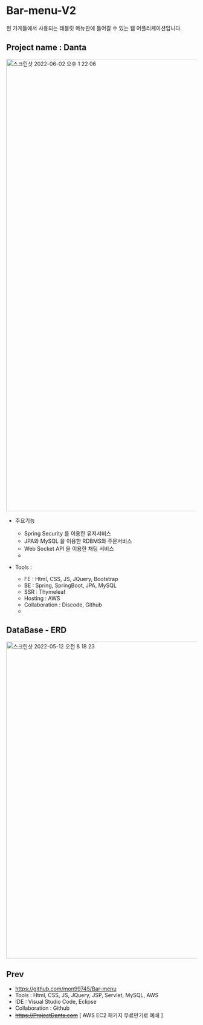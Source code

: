 # Bar-menu-V2
현 가게들에서 사용되는 태블릿 메뉴판에 들어갈 수 있는 웹 어플리케이션입니다.

## Project name : Danta

<img width="1193" alt="스크린샷 2022-06-02 오후 1 22 06" src="https://user-images.githubusercontent.com/84507123/171552485-25f2f685-8e3b-4253-9b94-7b60acc90526.png">



- 주요기능
  
  - Spring Security 를 이용한 유저서비스
  - JPA와 MySQL 을 이용한 RDBMS와 주문서비스
  - Web Socket API 을 이용한 채팅 서비스
  - 
  
- Tools : 
  
  - FE : Html, CSS, JS, JQuery, Bootstrap
  - BE : Spring, SpringBoot, JPA, MySQL 
  - SSR : Thymeleaf
  - Hosting : AWS
  - Collaboration : Discode, Github
  - 
  
## DataBase - ERD
<img width="836" alt="스크린샷 2022-05-12 오전 8 18 23" src="https://user-images.githubusercontent.com/84507123/167962798-0dfa25aa-b409-440c-95a4-5c6bf499ca6c.png">


## Prev
  - https://github.com/mon99745/Bar-menu
  - Tools : Html, CSS, JS, JQuery, JSP, Servlet, MySQL, AWS
  - IDE : Visual Studio Code, Eclipse 
  - Collaboration : Github
  - ~~https://ProjectDanta.com~~ [ AWS EC2 패키지 무료만기로 폐쇄 ]










